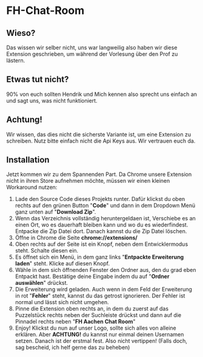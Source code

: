 # FH-Chat-Room

## Wieso?
Das wissen wir selber nicht, uns war langweilig also haben wir diese Extension geschrieben, um während der Vorlesung über den Prof zu lästern.

## Etwas tut nicht?
90% von euch sollten Hendrik und Mich kennen also sprecht uns einfach an und sagt uns, was nicht funktioniert.

## Achtung!
Wir wissen, das dies nicht die sicherste Variante ist, um eine Extension zu schreiben. Nutz bitte einfach nicht die Api Keys aus. Wir vertrauen euch da.

## Installation
Jetzt kommen wir zu dem Spannenden Part. Da Chrome unsere Extension nicht in ihren Store aufnehmen möchte, müssen wir einen kleinen Workaround nutzen:

1. Lade den Source Code dieses Projekts runter. Dafür klickst du oben rechts auf den grünen Button "**Code**" und dann in dem Dropdown Menü ganz unten auf "**Download Zip**".
2. Wenn das Verzeichnis vollständig heruntergeldaen ist, Verschiebe es an einen Ort, wo es dauerhaft bleiben kann und wo du es wiederfindest. Entpacke die Zip Datei dort. Danach kannst du die Zip Datei löschen.
3. Öffne in Chrome die Seite **chrome://extensions/**
4. Oben rechts auf der Seite ist ein Knopf, neben dem Entwicklermodus steht. Schalte diesen ein.
5. Es öffnet sich ein Menü, in dem ganz links "**Entpackte Erweiterung laden**" steht. Klicke auf diesen Knopf.
6. Wähle in dem sich öffnenden Fenster den Ordner aus, den du grad eben Entpackt hast. Bestätige deine Eingabe indem du auf "**Ordner auswählen**" drückst.
7. Die Erweiterung wird geladen. Auch wenn in dem Feld der Erweiterung in rot "**Fehler**" steht, kannst du das getrost ignorieren. Der Fehler ist normal und lässt sich nicht umgehen.
8. Pinne die Extension oben rechts an, in dem du zuerst auf das Puzzelstück rechts neben der Suchleiste drückst und dann auf die Pinnadel rechts neben "**FH Aachen Chat Room**"
9. Enjoy! Klickst du nun auf unser Logo, sollte sich alles von alleine erklären. Aber **ACHTUNG!** du kannst nur einmal deinen Usernamen setzen. Danach ist der erstmal fest. Also nicht vertippen! (Falls doch, sag bescheid, ich helf gerne das zu beheben)
